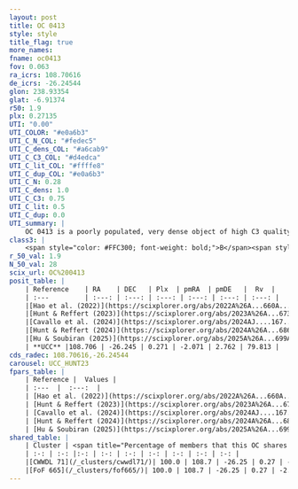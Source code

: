 ```yaml
---
layout: post
title: OC 0413
style: style
title_flag: true
more_names: 
fname: oc0413
fov: 0.063
ra_icrs: 108.70616
de_icrs: -26.24544
glon: 238.93354
glat: -6.91374
r50: 1.9
plx: 0.27135
UTI: "0.00"
UTI_COLOR: "#e0a6b3"
UTI_C_N_COL: "#fedec5"
UTI_C_dens_COL: "#a6cab9"
UTI_C_C3_COL: "#d4edca"
UTI_C_lit_COL: "#ffffe8"
UTI_C_dup_COL: "#e0a6b3"
UTI_C_N: 0.28
UTI_C_dens: 1.0
UTI_C_C3: 0.75
UTI_C_lit: 0.5
UTI_C_dup: 0.0
UTI_summary: |
    OC 0413 is a poorly populated, very dense object of high C3 quality. It was recently reported but it is moderately studied in the literature.<br><br><span style="color: #99180f; font-weight: bold;">Warning: </span>This is very likely a duplicate object, which shares a large percentage of members with at least one previously reported entry.
class3: |
    <span style="color: #FFC300; font-weight: bold;">B</span><span style="color: green; font-weight: bold;">A</span>
r_50_val: 1.9
N_50_val: 28
scix_url: OC%200413
posit_table: |
    | Reference    | RA    | DEC   | Plx  | pmRA  | pmDE   |  Rv  |
    | :---         | :---: | :---: | :---: | :---: | :---: | :---: |
    |[Hao et al. (2022)](https://scixplorer.org/abs/2022A%26A...660A...4H) | 108.707 | -26.234 | 0.319 | -2.059 | 2.768 | -- |
    |[Hunt & Reffert (2023)](https://scixplorer.org/abs/2023A%26A...673A.114H) | 108.695 | -26.247 | 0.27 | -2.08 | 2.77 | 80.108 |
    |[Cavallo et al. (2024)](https://scixplorer.org/abs/2024AJ....167...12C) | 108.692 | -26.25 | 0.27 | -- | -- | -- |
    |[Hunt & Reffert (2024)](https://scixplorer.org/abs/2024A%26A...686A..42H) | 108.695 | -26.247 | 0.27 | -2.08 | 2.77 | 80.108 |
    |[Hu & Soubiran (2025)](https://scixplorer.org/abs/2025A%26A...699A.246H) | 108.692 | -26.25 | -- | -- | -- | -- |
    | **UCC** |108.706 | -26.245 | 0.271 | -2.071 | 2.762 | 79.813 | 
cds_radec: 108.70616,-26.24544
carousel: UCC_HUNT23
fpars_table: |
    | Reference |  Values |
    | :---  |  :---:  |
    | [Hao et al. (2022)](https://scixplorer.org/abs/2022A%26A...660A...4H) | `AG=1.46, age=9.0, Z=0.022` |
    | [Hunt & Reffert (2023)](https://scixplorer.org/abs/2023A%26A...673A.114H) | `AV50=1.083, diffAV50=1.741, MOD50=12.701, logAge50=9.048` |
    | [Cavallo et al. (2024)](https://scixplorer.org/abs/2024AJ....167...12C) | `AV50=0.96, dMod50=12.48, logAge50=9.17, [Fe/H]50=0.3` |
    | [Hunt & Reffert (2024)](https://scixplorer.org/abs/2024A%26A...686A..42H) | `MassJ=550.389` |
    | [Hu & Soubiran (2025)](https://scixplorer.org/abs/2025A%26A...699A.246H) | `MA22=-0.2, MA23f=-0.32, MA23g=-0.17, MZ23=-0.37, MK24=-0.31, MF24=-0.21` |
shared_table: |
    | Cluster | <span title="Percentage of members that this OC shares with the ones listed">%</span>   | RA   | DEC   | Plx   | pmRA  | pmDE  | Rv | UTI |
    | :-: | :-: |:-: | :-: | :-: | :-: | :-: | :-: | :-: |
    |[CWWDL 71](/_clusters/cwwdl71/)| 100.0 | 108.7 | -26.25 | 0.27 | -2.07 | 2.77 | 80.02 |0.13 |
    |[FoF 665](/_clusters/fof665/)| 100.0 | 108.7 | -26.25 | 0.27 | -2.07 | 2.77 | 79.92 |0.51 |
---
```

